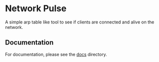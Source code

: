 # Network Pulse

A simple arp table like tool to see if clients are connected and alive on the network.

## Documentation

For documentation, please see the [docs](doc/index.md) directory.